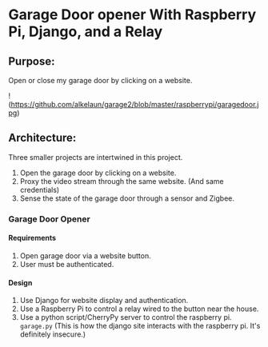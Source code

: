 
# **Garage Door opener With Raspberry Pi, Django, and a Relay**

## Purpose:
Open or close my garage door by clicking on a website.

!(https://github.com/alkelaun/garage2/blob/master/raspberrypi/garagedoor.jpg)

## Architecture:
Three smaller projects are intertwined in this project.
1. Open the garage door by clicking on a website.
2. Proxy the video stream through the same website. (And same credentials)
3. Sense the state of the garage door through a sensor and Zigbee.

### Garage Door Opener
#### Requirements
1. Open garage door via a website button.
2. User must be authenticated.

#### Design
1. Use Django for website display and authentication.
2. Use a Raspberry Pi to control a relay wired to the button near the house.
3. Use a python script/CherryPy server to control the raspberry pi. `garage.py`
(This is how the django site interacts with the raspberry pi. It's definitely insecure.)


